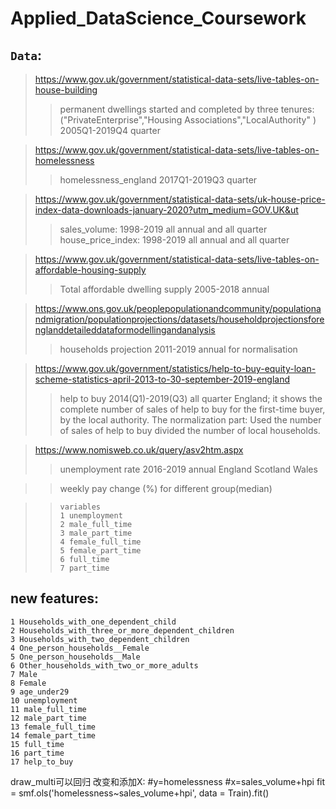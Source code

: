 # Applied_DataScience_Coursework

## **`Data`**:  
>https://www.gov.uk/government/statistical-data-sets/live-tables-on-house-building
>>permanent dwellings started and completed by three tenures:("PrivateEnterprise","Housing Associations","LocalAuthority"
) 2005Q1-2019Q4 quarter

>https://www.gov.uk/government/statistical-data-sets/live-tables-on-homelessness
>>homelessness_england   2017Q1-2019Q3 quarter

>https://www.gov.uk/government/statistical-data-sets/uk-house-price-index-data-downloads-january-2020?utm_medium=GOV.UK&ut
 >>sales_volume: 1998-2019 all annual and all quarter  
 house_price_index: 1998-2019 all annual and all quarter  
 
 >https://www.gov.uk/government/statistical-data-sets/live-tables-on-affordable-housing-supply
>>Total affordable dwelling supply 2005-2018 annual

>https://www.ons.gov.uk/peoplepopulationandcommunity/populationandmigration/populationprojections/datasets/householdprojectionsforenglanddetaileddataformodellingandanalysis
>>households projection 2011-2019 annual for normalisation

 >https://www.gov.uk/government/statistics/help-to-buy-equity-loan-scheme-statistics-april-2013-to-30-september-2019-england
>>help to buy 2014(Q1)-2019(Q3) all quarter England; it shows the complete number of sales of help to buy for the first-time buyer, by the local authority. 
The normalization part: Used the number of sales of help to buy divided the number of local households.

 >https://www.nomisweb.co.uk/query/asv2htm.aspx
>>unemployment rate 2016-2019 annual England Scotland Wales

>>weekly pay change (%) for different group(median)

>>```
>>variables
>>1 unemployment
>>2 male_full_time
>>3 male_part_time
>>4 female_full_time
>>5 female_part_time
>>6 full_time
>>7 part_time
>>```

## new features:
```
1 Households_with_one_dependent_child
2 Households_with_three_or_more_dependent_children
3 Households_with_two_dependent_children
4 One_person_households__Female
5 One_person_households__Male
6 Other_households_with_two_or_more_adults
7 Male
8 Female
9 age_under29
10 unemployment
11 male_full_time
12 male_part_time
13 female_full_time
14 female_part_time
15 full_time
16 part_time
17 help_to_buy
```



 draw_multi可以回归
 改变和添加X:
#y=homelessness
#x=sales_volume+hpi
fit = smf.ols('homelessness~sales_volume+hpi', data = Train).fit()
